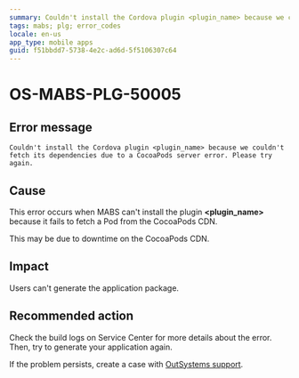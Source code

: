```yaml
---
summary: Couldn't install the Cordova plugin <plugin_name> because we couldn't fetch its dependencies due to a CocoaPods server error. Please try again.
tags: mabs; plg; error_codes
locale: en-us
app_type: mobile apps
guid: f51bbdd7-5738-4e2c-ad6d-5f5106307c64
---
```


# OS-MABS-PLG-50005

## Error message

`Couldn't install the Cordova plugin <plugin_name> because we couldn't fetch its dependencies due to a CocoaPods server error. Please try again.`

## Cause

This error occurs when MABS can't install the plugin **&lt;plugin_name&gt;** because it
fails to fetch a Pod from the CocoaPods CDN.

This may be due to downtime on the CocoaPods CDN.

## Impact

Users can't generate the application package.

## Recommended action

Check the build logs on Service Center for more details about the error. Then,
try to generate your application again.

If the problem persists, create a case with [OutSystems
support](https://success.outsystems.com/Support).

